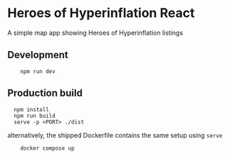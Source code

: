 # Heroes of Hyperinflation React

A simple map app showing Heroes of Hyperinflation listings

## Development
```shell
    npm run dev
```

## Production build

```shell
  npm install
  npm run build
  serve -p <PORT> ./dist
```

alternatively, the shipped Dockerfile contains the same setup using `serve`

```shell
    docker compose up
```